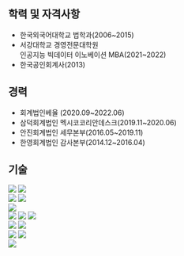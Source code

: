 ## 학력 및 자격사항
- 한국외국어대학교 법학과(2006~2015)
- 서강대학교 경영전문대학원<br>인공지능 빅데이터 이노베이션 MBA(2021~2022)
- 한국공인회계사(2013)


## 경력
- 회계법인베율 (2020.09~2022.06)
- 삼덕회계법인 멕시코코리안데스크(2019.11~2020.06)
- 안진회계법인 세무본부(2016.05~2019.11)
- 한영회계법인 감사본부(2014.12~2016.04)

## 기술
<img src="https://img.shields.io/badge/Python-3776AB?style=plastic&logo=Python&logoColor=white"> <img src="https://img.shields.io/badge/R-276DC3?style=plastic&logo=R&logoColor=white">
<br>
<img src="https://img.shields.io/badge/SQLite-003B57?style=plastic&logo=sqlite&logoColor=white">
<img src="https://img.shields.io/badge/MySql-4479A1?style=plastic&logo=mysql&logoColor=white">
<br>
<img src="https://img.shields.io/badge/Amazonaws-232F3E?style=plastic&logo=amazonaws&logoColor=white">
<br>
<img src="https://img.shields.io/badge/Html5-E34F26?style=plastic&logo=html5&logoColor=white"> 
<img src="https://img.shields.io/badge/Css-1572B6?style=plastic&logo=css3&logoColor=white">
<img src="https://img.shields.io/badge/Bootstrap-7952B3?style=plastic&logo=bootstrap&logoColor=white">
<br>
<img src="https://img.shields.io/badge/Flask-000000?style=plastic&logo=flask&logoColor=white"> 
<img src="https://img.shields.io/badge/Django-092E20?style=plastic&logo=django&logoColor=white">
<br>
<img src="https://img.shields.io/badge/Tensorflow-FF6F00?style=plastic&logo=tensorflow&logoColor=white"> <img src="https://img.shields.io/badge/Pytorch-EE4C2C?style=plastic&logo=pytorch&logoColor=white">
<br>
<img src="https://img.shields.io/badge/Tableau-E97627?style=plastic&logo=tableau&logoColor=white">




